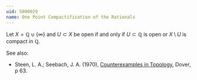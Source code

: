 ```yaml
---
uid: S000029
name: One Point Compactification of the Rationals
---
```

Let $X = \mathbb{Q} \cup \{\infty\}$ and $U \subset X$ be open if and only if $U \subset \mathbb{Q}$ is open or $X \setminus U$ is compact in $\mathbb{Q}$.

See also:

* Steen, L. A.; Seebach, J. A. (1970), [Counterexamples in Topology](http://books.google.com/books/about/Counterexamples_in_Topology.html?id=DkEuGkOtSrUC), Dover, p 63.

